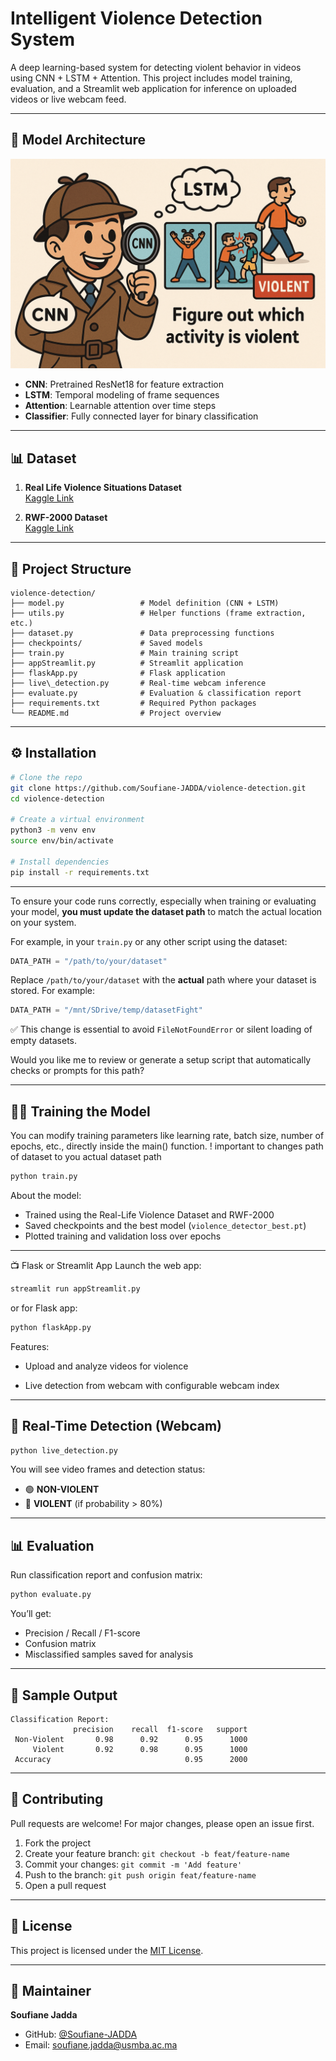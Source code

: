 # Intelligent Violence Detection System

A deep learning-based system for detecting violent behavior in videos using CNN + LSTM + Attention. This project includes model training, evaluation, and a Streamlit web application for inference on uploaded videos or live webcam feed.

---

## 🧠 Model Architecture
![Model Architecture](images/architecture.png)

- **CNN**: Pretrained ResNet18 for feature extraction
- **LSTM**: Temporal modeling of frame sequences
- **Attention**: Learnable attention over time steps
- **Classifier**: Fully connected layer for binary classification

---

## 📊 Dataset

1. **Real Life Violence Situations Dataset**  
   [Kaggle Link](https://www.kaggle.com/datasets/mohamedmustafa/real-life-violence-situations-dataset)

2. **RWF-2000 Dataset**  
   [Kaggle Link](https://www.kaggle.com/datasets/vulamnguyen/rwf2000)

---

## 📁 Project Structure

```
violence-detection/
├── model.py                 # Model definition (CNN + LSTM)
├── utils.py                 # Helper functions (frame extraction, etc.)
├── dataset.py               # Data preprocessing functions 
├── checkpoints/             # Saved models
├── train.py                 # Main training script
├── appStreamlit.py          # Streamlit application
├── flaskApp.py              # Flask application
├── live\_detection.py       # Real-time webcam inference
├── evaluate.py              # Evaluation & classification report
├── requirements.txt         # Required Python packages
└── README.md                # Project overview

````

---

## ⚙️ Installation

```bash
# Clone the repo
git clone https://github.com/Soufiane-JADDA/violence-detection.git
cd violence-detection

# Create a virtual environment
python3 -m venv env
source env/bin/activate

# Install dependencies
pip install -r requirements.txt
````
---
To ensure your code runs correctly, especially when training or evaluating your model, **you must update the dataset path** to match the actual location on your system.

For example, in your `train.py` or any other script using the dataset:

```python
DATA_PATH = "/path/to/your/dataset"
```

Replace `/path/to/your/dataset` with the **actual** path where your dataset is stored. For example:

```python
DATA_PATH = "/mnt/SDrive/temp/datasetFight"
```

✅ This change is essential to avoid `FileNotFoundError` or silent loading of empty datasets.

Would you like me to review or generate a setup script that automatically checks or prompts for this path?


---

## 🏋️‍♂️ Training the Model
You can modify training parameters like learning rate, batch size, number of epochs, etc., directly inside the main() function.
! important to changes path of dataset to you actual dataset path
```bash
python train.py
```

About the model:

* Trained using the Real-Life Violence Dataset and RWF-2000
* Saved checkpoints and the best model (`violence_detector_best.pt`)
* Plotted training and validation loss over epochs

---
📺 Flask or Streamlit App 
Launch the web app:

```bash
streamlit run appStreamlit.py
```
or for Flask app:
```bash
python flaskApp.py
```
Features:

- Upload and analyze videos for violence

- Live detection from webcam with configurable webcam index

---
## 🎥 Real-Time Detection (Webcam)

```bash
python live_detection.py
```

You will see video frames and detection status:

* 🟢 **NON-VIOLENT**
* 🚨 **VIOLENT** (if probability > 80%)

---

## 📊 Evaluation

Run classification report and confusion matrix:

```bash
python evaluate.py
```

You’ll get:

* Precision / Recall / F1-score
* Confusion matrix
* Misclassified samples saved for analysis

---

## 🧪 Sample Output

```
Classification Report:
              precision    recall  f1-score   support
 Non-Violent       0.98      0.92      0.95      1000
     Violent       0.92      0.98      0.95      1000
 Accuracy                              0.95      2000
```

---

## 🤝 Contributing

Pull requests are welcome! For major changes, please open an issue first.

1. Fork the project
2. Create your feature branch: `git checkout -b feat/feature-name`
3. Commit your changes: `git commit -m 'Add feature'`
4. Push to the branch: `git push origin feat/feature-name`
5. Open a pull request

---

## 📜 License

This project is licensed under the [MIT License](LICENSE).

---

## 🙋‍ Maintainer

**Soufiane Jadda**

* GitHub: [@Soufiane-JADDA](https://github.com/Soufiane-JADDA)
* Email: [soufiane.jadda@usmba.ac.ma](mailto:soufiane.jadda@usmba.ac.ma)
